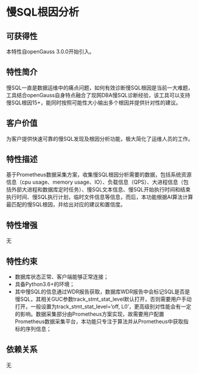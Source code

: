 # 慢SQL根因分析<a name="ZH-CN_TOPIC_0000001263251657"></a>

## 可获得性<a name="section17365142913365"></a>

本特性自openGauss 3.0.0开始引入。

## 特性简介<a name="section168782058113611"></a>

慢SQL一直是数据运维中的痛点问题，如何有效诊断慢SQL根因是当前一大难题，工具结合openGauss自身特点融合了现网DBA慢SQL诊断经验，该工具可以支持慢SQL根因15+，能同时按照可能性大小输出多个根因并提供针对性的建议。

## 客户价值<a name="section11716103034018"></a>

为客户提供快速可靠的慢SQL发现及根因分析功能，极大简化了运维人员的工作。

## 特性描述<a name="section611314434114"></a>

基于Prometheus数据采集方案，收集慢SQL根因分析需要的数据，包括系统资源信息（cpu usage、memory usage、IO）、负载信息（QPS）、大进程信息（包括外部大进程和数据库定时任务）、慢SQL文本信息、慢SQL开始执行时间和结束执行时间、慢SQL执行计划，临时文件信息等信息，而后，本功能根据AI算法计算最匹配的慢SQL根因，并给出对应的建议和置信度。

## 特性增强<a name="section65821918104310"></a>

无

## 特性约束<a name="section163509419432"></a>

-   数据库状态正常、客户端能够正常连接；
-   具备Python3.6+的环境；
-   其中慢SQL的信息通过WDR报告获取，数据库WDR报告中会标记SQL是否是慢SQL，其相关GUC参数track\_stmt\_stat\_level默认打开，否则需要用户手动打开，一般设置为track\_stmt\_stat\_level=’off, L0’，更高级别对性能会有一定的影响。数据采集部分由Prometheus方案实现，故需要用户配置Prometheus数据采集平台，本功能只专注于算法并从Prometheus中获取指标的序列信息；

## 依赖关系<a name="section10471835443"></a>

无

